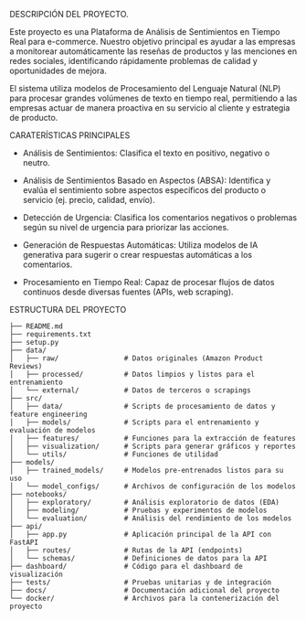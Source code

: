 DESCRIPCIÓN DEL PROYECTO.

Este proyecto es una Plataforma de Análisis de Sentimientos en Tiempo Real para e-commerce. Nuestro objetivo principal es ayudar a las empresas a monitorear automáticamente las reseñas de productos y las menciones en redes sociales, identificando rápidamente problemas de calidad y oportunidades de mejora.

El sistema utiliza modelos de Procesamiento del Lenguaje Natural (NLP) para procesar grandes volúmenes de texto en tiempo real, permitiendo a las empresas actuar de manera proactiva en su servicio al cliente y estrategia de producto.

CARATERÍSTICAS PRINCIPALES

- Análisis de Sentimientos: Clasifica el texto en positivo, negativo o neutro.

- Análisis de Sentimientos Basado en Aspectos (ABSA): Identifica y evalúa el sentimiento sobre aspectos específicos del producto o servicio (ej. precio, calidad, envío).

- Detección de Urgencia: Clasifica los comentarios negativos o problemas según su nivel de urgencia para priorizar las acciones.

- Generación de Respuestas Automáticas: Utiliza modelos de IA generativa para sugerir o crear respuestas automáticas a los comentarios.

- Procesamiento en Tiempo Real: Capaz de procesar flujos de datos continuos desde diversas fuentes (APIs, web scraping).

ESTRUCTURA DEL PROYECTO
```
├── README.md
├── requirements.txt
├── setup.py
├── data/
│   ├── raw/                # Datos originales (Amazon Product Reviews)
│   ├── processed/          # Datos limpios y listos para el entrenamiento
│   └── external/           # Datos de terceros o scrapings
├── src/
│   ├── data/               # Scripts de procesamiento de datos y feature engineering
│   ├── models/             # Scripts para el entrenamiento y evaluación de modelos
│   ├── features/           # Funciones para la extracción de features
│   ├── visualization/      # Scripts para generar gráficos y reportes
│   └── utils/              # Funciones de utilidad
├── models/
│   ├── trained_models/     # Modelos pre-entrenados listos para su uso
│   └── model_configs/      # Archivos de configuración de los modelos
├── notebooks/
│   ├── exploratory/        # Análisis exploratorio de datos (EDA)
│   ├── modeling/           # Pruebas y experimentos de modelos
│   └── evaluation/         # Análisis del rendimiento de los modelos
├── api/
│   ├── app.py              # Aplicación principal de la API con FastAPI
│   ├── routes/             # Rutas de la API (endpoints)
│   └── schemas/            # Definiciones de datos para la API
├── dashboard/              # Código para el dashboard de visualización
├── tests/                  # Pruebas unitarias y de integración
├── docs/                   # Documentación adicional del proyecto
└── docker/                 # Archivos para la contenerización del proyecto
```
